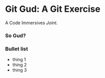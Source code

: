 # Git Gud: A Git Exercise

A Code Immersives *Joint*.

### So Gud?

### Bullet list

* thing 1 
* thing 2
* thing 3